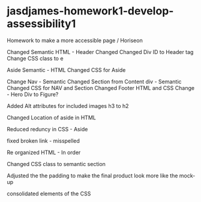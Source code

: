 # jasdjames-homework1-develop-assessibility1
Homework to make a more accessible page / Horiseon 


Changed Semantic HTML - Header
Changed Changed Div ID to Header tag 
Change CSS class to e

Aside Semantic - HTML 
Changed CSS for Aside 

Change Nav - Semantic 
Changed Section from Content div - Semantic 
Changed CSS for NAV and Section
Changed Footer HTML and CSS
Change - Hero Div to Figure? 


 Added Alt attributes for included images 
h3 to h2 

 Changed Location of aside in HTML 

Reduced reduncy in CSS - Aside 

fixed broken link - misspelled 

Re organized HTML - In order 

Changed CSS class to semantic section

Adjusted the the padding to make the final product look more like the mock-up

consolidated elements of the CSS
